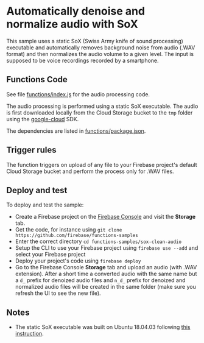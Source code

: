 # Automatically denoise and normalize audio with SoX
This sample uses a static SoX (Swiss Army knife of sound processing) executable and automatically removes background noise from audio (.WAV format) and then normalizes the audio volume to a given level. The input is supposed to be voice recordings recorded by a smartphone.

## Functions Code

See file [functions/index.js](functions/index.js) for the audio processing code.

The audio processing is performed using a static SoX executable. The audio is first downloaded locally from the Cloud Storage bucket to the `tmp` folder using the [google-cloud](https://github.com/GoogleCloudPlatform/google-cloud-node) SDK.

The dependencies are listed in [functions/package.json](functions/package.json).

## Trigger rules

The function triggers on upload of any file to your Firebase project's default Cloud Storage bucket and perform the process only for .WAV files.

## Deploy and test

To deploy and test the sample:

- Create a Firebase project on the [Firebase Console](https://console.firebase.google.com) and visit the **Storage** tab.
- Get the code, for instance using `git clone https://github.com/firebase/functions-samples`
- Enter the correct directory `cd functions-samples/sox-clean-audio`
- Setup the CLI to use your Firebase project using `firebase use --add` and select your Firebase project
- Deploy your project's code using `firebase deploy`
- Go to the Firebase Console **Storage** tab and upload an audio (with .WAV extension). After a short time a converted audio with the same name but a `d_` prefix for denoized audio files and `n_d_` prefix for denoized and normalized audio files will be created in the same folder (make sure you refresh the UI to see the new file).

## Notes
- The static SoX executable was built on Ubuntu 18.04.03 following [this instruction](https://marcelog.github.io/articles/static_sox_transcoding_lambda_mp3.html).